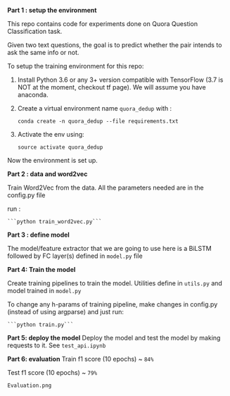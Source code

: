 **Part 1 : setup the environment**   

This repo contains code for experiments done on Quora Question Classification task.

Given two text questions, the goal is to predict whether the pair intends to ask the same info or not.

To setup the training environment for this repo:
1. Install Python 3.6 or any 3+ version compatible with TensorFlow (3.7 is NOT at the moment, checkout tf page). We will assume you have anaconda.
2. Create a virtual environment name `quora_dedup` with :

    ```conda create -n quora_dedup --file requirements.txt```
3. Activate the env using:

    `source activate quora_dedup`

Now the environment is set up.


**Part 2 : data and word2vec**

Train Word2Vec from the data.
All the parameters needed are in the config.py file

run :

    ```python train_word2vec.py```


**Part 3 : define model**

The model/feature extractor that we are going to use here is a BiLSTM followed by FC layer(s) defined in `model.py` file

**Part 4: Train the model**

Create training pipelines to train the model. Utilities define in `utils.py` and model trained in `model.py`

To change any h-params of training pipeline, make changes in config.py (instead of using argparse) and just run:
    
    ```python train.py```


**Part 5: deploy the model**
Deploy the model and test the model by making requests to it.
See `test_api.ipynb`


**Part 6: evaluation**
Train f1 score (10 epochs) ~ `84%`

Test f1 score (10 epochs) ~ `79%`

```Evaluation.png```